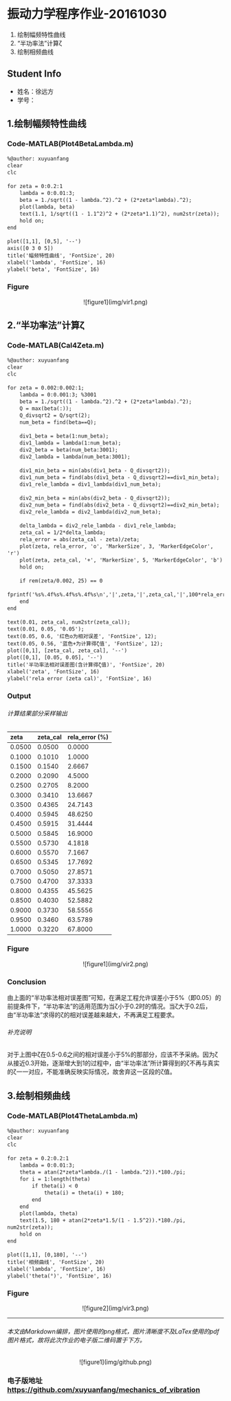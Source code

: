 # 振动力学程序作业-20161030
1. 绘制幅频特性曲线
1.  “半功率法”计算ζ
1.  绘制相频曲线

## Student Info
* 姓名：徐远方
* 学号：

## 1.绘制幅频特性曲线
### Code-MATLAB(Plot4BetaLambda.m)
    %@author: xuyuanfang
    clear
    clc
    
    for zeta = 0:0.2:1
        lambda = 0:0.01:3;
        beta = 1./sqrt((1 - lambda.^2).^2 + (2*zeta*lambda).^2);
        plot(lambda, beta)
        text(1.1, 1/sqrt((1 - 1.1^2)^2 + (2*zeta*1.1)^2), num2str(zeta));
        hold on;
    end
    
    plot([1,1], [0,5], '--')
    axis([0 3 0 5])
    title('幅频特性曲线', 'FontSize', 20)
    xlabel('lambda', 'FontSize', 16)
    ylabel('beta', 'FontSize', 16)

### Figure
<center>
![figure1](img/vir1.png)
</center>

## 2.“半功率法”计算ζ
### Code-MATLAB(Cal4Zeta.m)
    %@author: xuyuanfang
    clear 
    clc
    
    for zeta = 0.002:0.002:1;
        lambda = 0:0.001:3; %3001
        beta = 1./sqrt((1 - lambda.^2).^2 + (2*zeta*lambda).^2);
        Q = max(beta(:));
        Q_divsqrt2 = Q/sqrt(2);
        num_beta = find(beta==Q);
    
        div1_beta = beta(1:num_beta);
        div1_lambda = lambda(1:num_beta);
        div2_beta = beta(num_beta:3001);
        div2_lambda = lambda(num_beta:3001);
    
        div1_min_beta = min(abs(div1_beta - Q_divsqrt2));
        div1_num_beta = find(abs(div1_beta - Q_divsqrt2)==div1_min_beta);
        div1_rele_lambda = div1_lambda(div1_num_beta);
    
        div2_min_beta = min(abs(div2_beta - Q_divsqrt2));
        div2_num_beta = find(abs(div2_beta - Q_divsqrt2)==div2_min_beta);
        div2_rele_lambda = div2_lambda(div2_num_beta);
    
        delta_lambda = div2_rele_lambda - div1_rele_lambda;
        zeta_cal = 1/2*delta_lambda;
        rela_error = abs(zeta_cal - zeta)/zeta;
        plot(zeta, rela_error, 'o', 'MarkerSize', 3, 'MarkerEdgeColor', 'r')
        plot(zeta, zeta_cal, '+', 'MarkerSize', 5, 'MarkerEdgeColor', 'b')
        hold on;
    
        if rem(zeta/0.002, 25) == 0
            fprintf('%s%.4f%s%.4f%s%.4f%s\n','|',zeta,'|',zeta_cal,'|',100*rela_error,'|');
        end
    end
    
    text(0.01, zeta_cal, num2str(zeta_cal));
    text(0.01, 0.05, '0.05');
    text(0.05, 0.6, '红色o为相对误差', 'FontSize', 12);
    text(0.05, 0.56, '蓝色+为计算得ζ值', 'FontSize', 12);
    plot([0,1], [zeta_cal, zeta_cal], '--')
    plot([0,1], [0.05, 0.05], '--')
    title('半功率法相对误差图(含计算得ζ值)', 'FontSize', 20)
    xlabel('zeta', 'FontSize', 16)
    ylabel('rela error (zeta cal)', 'FontSize', 16)

### Output
###### 计算结果部分采样输出
| zeta | zeta_cal | rela_error (%) |
| :------- | :-------| :-------|
| 0.0500 | 0.0500 | 0.0000 |
| 0.1000 | 0.1010 | 1.0000 |
| 0.1500 | 0.1540 | 2.6667 |
| 0.2000 | 0.2090 | 4.5000 |
| 0.2500 | 0.2705 | 8.2000 |
| 0.3000 | 0.3410 | 13.6667 |
| 0.3500 | 0.4365 | 24.7143 |
| 0.4000 | 0.5945 | 48.6250 |
| 0.4500 | 0.5915 | 31.4444 |
| 0.5000 | 0.5845 | 16.9000 |
| 0.5500 | 0.5730 | 4.1818 |
| 0.6000 | 0.5570 | 7.1667 |
| 0.6500 | 0.5345 | 17.7692 |
| 0.7000 | 0.5050 | 27.8571 |
| 0.7500 | 0.4700 | 37.3333 |
| 0.8000 | 0.4355 | 45.5625 |
| 0.8500 | 0.4030 | 52.5882 |
| 0.9000 | 0.3730 | 58.5556 |
| 0.9500 | 0.3460 | 63.5789 |
| 1.0000 | 0.3220 | 67.8000 |

### Figure
<center>
![figure1](img/vir2.png)
</center>

### Conclusion
由上面的“半功率法相对误差图”可知，在满足工程允许误差小于5%（即0.05）的前提条件下，“半功率法”的适用范围为当ζ小于0.2时的情况。当ζ大于0.2后，由“半功率法”求得的ζ的相对误差越来越大，不再满足工程要求。
###### 补充说明
对于上图中ζ在0.5-0.6之间的相对误差小于5%的那部分，应该不予采纳。因为ζ从接近0.3开始，逐渐增大到1的过程中，由“半功率法”所计算得到的ζ不再与真实的ζ一一对应，不能准确反映实际情况，故舍弃这一区段的ζ值。

## 3.绘制相频曲线
### Code-MATLAB(Plot4ThetaLambda.m)
    %@author: xuyuanfang
    clear
    clc
    
    for zeta = 0.2:0.2:1
        lambda = 0:0.01:3;
        theta = atan(2*zeta*lambda./(1 - lambda.^2)).*180./pi;
        for i = 1:length(theta)
            if theta(i) < 0
                theta(i) = theta(i) + 180;
            end
        end
        plot(lambda, theta)
        text(1.5, 180 + atan(2*zeta*1.5/(1 - 1.5^2)).*180./pi, num2str(zeta));
        hold on
    end
    
    plot([1,1], [0,180], '--')
    title('相频曲线', 'FontSize', 20)
    xlabel('lambda', 'FontSize', 16)
    ylabel('theta(°)', 'FontSize', 16)

### Figure
<center>
![figure2](img/vir3.png)
</center>

----
###### 本文由Markdown编排，图片使用的png格式，图片清晰度不及LaTex使用的pdf图片格式，故将此次作业的电子版二维码置于下方。
<center>
![figure1](img/github.png)
</center>

### 电子版地址 https://github.com/xuyuanfang/mechanics_of_vibration